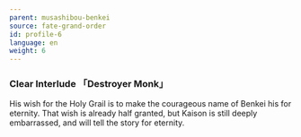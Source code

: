 ```yaml
---
parent: musashibou-benkei
source: fate-grand-order
id: profile-6
language: en
weight: 6
---
```


### Clear Interlude 「Destroyer Monk」

His wish for the Holy Grail is to make the courageous name of Benkei his for eternity.
That wish is already half granted, but Kaison is still deeply embarrassed, and will tell the story for eternity.
